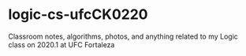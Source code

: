 # logic-cs-ufcCK0220
  Classroom notes, algorithms, photos, and anything related to my Logic class on 2020.1 at UFC Fortaleza 
